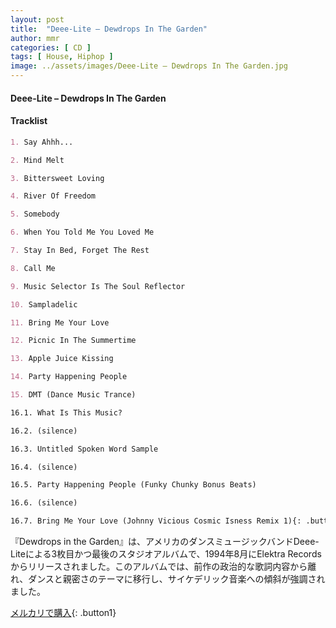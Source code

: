 ```yaml
---
layout: post
title:  "Deee-Lite – Dewdrops In The Garden"
author: mmr
categories: [ CD ]
tags: [ House, Hiphop ]
image: ../assets/images/Deee-Lite – Dewdrops In The Garden.jpg
---
```


#### Deee-Lite – Dewdrops In The Garden

#### Tracklist
```md
1. Say Ahhh...

2. Mind Melt

3. Bittersweet Loving

4. River Of Freedom

5. Somebody

6. When You Told Me You Loved Me

7. Stay In Bed, Forget The Rest

8. Call Me

9. Music Selector Is The Soul Reflector

10. Sampladelic

11. Bring Me Your Love

12. Picnic In The Summertime

13. Apple Juice Kissing

14. Party Happening People

15. DMT (Dance Music Trance)

16.1. What Is This Music?

16.2. (silence)

16.3. Untitled Spoken Word Sample

16.4. (silence)

16.5. Party Happening People (Funky Chunky Bonus Beats)

16.6. (silence)

16.7. Bring Me Your Love (Johnny Vicious Cosmic Isness Remix 1){: .button1}
```

『Dewdrops in the Garden』は、アメリカのダンスミュージックバンドDeee-Liteによる3枚目かつ最後のスタジオアルバムで、1994年8月にElektra Recordsからリリースされました。このアルバムでは、前作の政治的な歌詞内容から離れ、ダンスと親密さのテーマに移行し、サイケデリック音楽への傾斜が強調されました。

[メルカリで購入](https://jp.mercari.com/item/m48477036175){: .button1}

